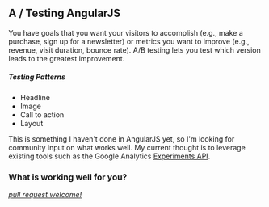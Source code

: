 ## A / Testing AngularJS

You have goals that you want your visitors to accomplish (e.g., make a purchase, sign up for a newsletter) or metrics you want to improve (e.g., revenue, visit duration, bounce rate). A/B testing lets you test which version leads to the greatest improvement. 

##### Testing Patterns

* Headline
* Image
* Call to action
* Layout

This is something I haven't done in AngularJS yet, so I'm looking for community input on what works well. My current thought is to leverage existing tools such as the Google Analytics [Experiments API](https://developers.google.com/analytics/devguides/platform/features/experiments-overview).

### What is working well for you?

*[pull request welcome!](../#contributing-test-patterns)*